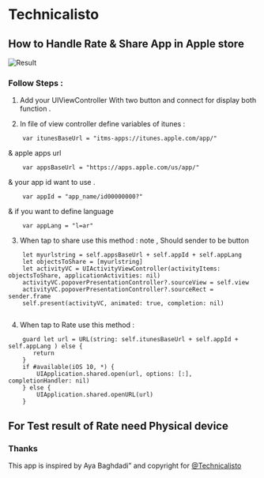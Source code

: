 
# Technicalisto

## How to Handle Rate & Share App in Apple store 

![Result](Screens/readme1)

### Follow Steps :

1. Add your UIViewController With two button and connect for display both function .

2. In file of view controller define variables of itunes :

```
    var itunesBaseUrl = "itms-apps://itunes.apple.com/app/"
```

& apple apps url 

```
    var appsBaseUrl = "https://apps.apple.com/us/app/"
```
       
& your app id want to use .

```
    var appId = "app_name/id00000000?"
```

& if you want to define language 

```
    var appLang = "l=ar"
```

3. When tap to share use this method : note , Should sender to be button 

```
    let myurlstring = self.appsBaseUrl + self.appId + self.appLang
    let objectsToShare = [myurlstring]
    let activityVC = UIActivityViewController(activityItems: objectsToShare, applicationActivities: nil)
    activityVC.popoverPresentationController?.sourceView = self.view
    activityVC.popoverPresentationController?.sourceRect = sender.frame
    self.present(activityVC, animated: true, completion: nil)
       
```

4. When tap to Rate use this method :

```
    guard let url = URL(string: self.itunesBaseUrl + self.appId + self.appLang ) else {
       return
    }
    if #available(iOS 10, *) {
        UIApplication.shared.open(url, options: [:], completionHandler: nil)
    } else {
        UIApplication.shared.openURL(url)
    }

```
## For Test result of Rate need Physical device

### Thanks

This app is inspired by Aya Baghdadi”
and copyright for [@Technicalisto](https://www.youtube.com/channel/UC7554uvArdSxL4tlws7Wf8Q)
